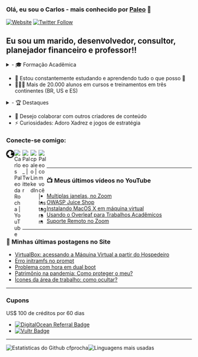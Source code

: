 ### Olá, eu sou o Carlos - mais conhecido por [Paleo][website] 👋

[![Website](https://img.shields.io/website?label=carlosfprocha.com.vc&style=for-the-badge&url=https%3A%2F%2Fcarlosfprocha.com.vc)](https://carlosfprocha.com.vc)
[![Twitter Follow](https://img.shields.io/twitter/follow/Paleo_?color=1DA1F2&logo=twitter&style=for-the-badge)](https://twitter.com/intent/follow?original_referer=https%3A%2F%2Fgithub.com%2FPaleo_&screen_name=Paleo_)

## Eu sou um marido, desenvolvedor, consultor, planejador financeiro e professor!!

<details>
  <summary>- 🎓 Formação Acadêmica</summary>

<!-- FORMACAO:START-->
- Contador
- Analista e Desenvolvedor de Sistemas
- Especialista em Ciências Contábeis
- Especialista em Finanças
- Especialista em Big Data Analytics
- Mestre em Finanças
<!-- FORMACAO:END -->

</details>

<!-- MISCELANEA1:START-->
- 🌱 Estou constantemente estudando e aprendendo tudo o que posso 🤣
- 👨🏻‍🏫 Mais de 20.000 alunos em cursos e treinamentos em três continentes (BR, US e ES)
<!-- MISCELANEA1:END-->

<details>
  <summary>- 🏆 Destaques</summary>

  <!--DESTAQUE:START-->
    - Eleito 3 vezes, umas das 150 pessoas mais influentes do mundo no segmento de tecnologia para pequenas e médias empresas (revista SMB PC Magazine / US)
    - Agraciado com o título de MVP (Profissional mais valioso) pela Microsoft, por 11 anos consecutivos
  <!--DESTAQUE:END-->

</details>

<!--MISCELANEA2:START-->
- 👯 Desejo colaborar com outros criadores de conteúdo
- ⚡ Curiosidades: Adoro Xadrez e jogos de estratégia
<!-- MISCELANEA2:END -->

### Conecte-se comigo:

[<img align="left" alt="carlosfprocha.com.vc" width="22px" src="https://raw.githubusercontent.com/iconic/open-iconic/master/svg/globe.svg" />][website]
[<img align="left" alt="Carlos Paleo da Rocha | YouTube" width="22px" src="https://cdn.jsdelivr.net/npm/simple-icons@v3/icons/youtube.svg" />][youtube]
[<img align="left" alt="Paleo_ | Twitter" width="22px" src="https://cdn.jsdelivr.net/npm/simple-icons@v3/icons/twitter.svg" />][twitter]
[<img align="left" alt="cpaleo | LinkedIn" width="22px" src="https://cdn.jsdelivr.net/npm/simple-icons@v3/icons/linkedin.svg" />][linkedin]
[<img align="left" alt="Paleo com você | Instagram" width="22px" src="https://cdn.jsdelivr.net/npm/simple-icons@v3/icons/instagram.svg" />][instagram]

<br />
<br />

---

### 📺 Meus últimos vídeos no YouTube
<!-- YOUTUBE:START -->
- [Multiplas janelas, no Zoom](https://www.youtube.com/watch?v=OljfT7eAgr0)
- [OWASP Juice Shop](https://www.youtube.com/watch?v=RHPIKMwQrzw)
- [Instalando MacOS X em máquina virtual](https://www.youtube.com/watch?v=UsPP4U2hko4)
- [Usando o Overleaf para Trabalhos Acadêmicos](https://www.youtube.com/watch?v=egd9I8npAmk)
- [Suporte Remoto no Zoom](https://www.youtube.com/watch?v=Cyzg9-a2Zh4)
<!-- YOUTUBE:END -->

---

### 📕 Minhas últimas postagens no Site
<!-- SITE:START -->
- [VirtualBox: acessando a Máquina Virtual a partir do Hospedeiro](https://www.carlosfprocha.com.vc/virtualbox-acessando-a-maquina-virtual-a-partir-do-hospedeiro/?utm_source=rss&utm_medium=rss&utm_campaign=virtualbox-acessando-a-maquina-virtual-a-partir-do-hospedeiro)
- [Erro initramfs no prompt](https://www.carlosfprocha.com.vc/erro-initramfs-no-prompt/?utm_source=rss&utm_medium=rss&utm_campaign=erro-initramfs-no-prompt)
- [Problema com hora em dual boot](https://www.carlosfprocha.com.vc/problema-com-hora-em-dual-boot/?utm_source=rss&utm_medium=rss&utm_campaign=problema-com-hora-em-dual-boot)
- [Patrimônio na pandemia: Como proteger o meu?](https://www.carlosfprocha.com.vc/patrimonio-na-pandemia-como-proteger-o-meu/?utm_source=rss&utm_medium=rss&utm_campaign=patrimonio-na-pandemia-como-proteger-o-meu)
- [Ícones da área de trabalho: como ocultar?](https://www.carlosfprocha.com.vc/icones-da-area-de-trabalho-como-ocultar/?utm_source=rss&utm_medium=rss&utm_campaign=icones-da-area-de-trabalho-como-ocultar)
<!-- SITE:END -->

---

### Cupons
US$ 100 de créditos por 60 dias
- [![DigitalOcean Referral Badge](https://web-platforms.sfo2.cdn.digitaloceanspaces.com/WWW/Badge%201.svg)][DigitalOcean]
- [![Vultr Badge](https://www.vultr.com/media/logo_onwhite.svg)][Vultr]

---

<img align="left" alt="Estatísticas do Github cfprocha" src="https://github-readme-stats.vercel.app/api?username=cfprocha&show_icons=true&hide_border=true&hide=stars,prs,issues,contribs&count_private=true&theme=tokionight" />

![Linguagens mais usadas](https://github-readme-stats.vercel.app/api/top-langs/?username=cfprocha&theme=blue-green)

[website]: https://carlosfprocha.com.vc
[twitter]: https://twitter.com/Paleo_
[youtube]: https://www.youtube.com/c/CarlosPaleodaRocha
[instagram]: https://www.instagram.com/paleocomvc/
[linkedin]: https://br.linkedin.com/in/cpaleo
[DigitalOcean]: https://www.digitalocean.com/?refcode=9772a19d8d0f&utm_campaign=Referral_Invite&utm_medium=Referral_Program&utm_source=badge
[Vultr]: https://www.vultr.com/?ref=8015009
